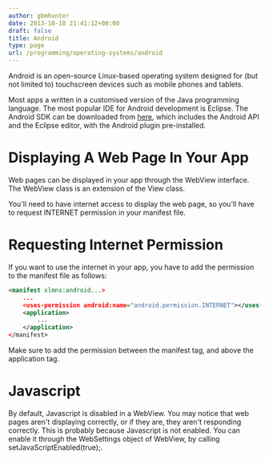 ```yaml
---
author: gbmhunter
date: 2013-10-10 21:41:12+00:00
draft: false
title: Android
type: page
url: /programming/operating-systems/android
---
```


Android is an open-source Linux-based operating system designed for (but not limited to) touchscreen devices such as mobile phones and tablets.

Most apps a written in a customised version of the Java programming language. The most popular IDE for Android development is Eclipse. The Android SDK can be downloaded from [here](http://developer.android.com/sdk/index.html), which includes the Android API and the Eclipse editor, with the Android plugin pre-installed.

# Displaying A Web Page In Your App

Web pages can be displayed in your app through the WebView interface. The WebView class is an extension of the View class.

You'll need to have internet access to display the web page, so you'll have to request INTERNET permission in your manifest file.

# Requesting Internet Permission

If you want to use the internet in your app, you have to add the permission to the manifest file as follows:

```xml
<manifest xlmns:android...>
    ...
    <uses-permission android:name="android.permission.INTERNET"></uses-permission>
    <application>
        ...
    </application>
</manifest>
```

Make sure to add the permission between the manifest tag, and above the application tag.

# Javascript

By default, Javascript is disabled in a WebView. You may notice that web pages aren't displaying correctly, or if they are, they aren't responding correctly. This is probably because Javascript is not enabled. You can enable it through the WebSettings object of WebView, by calling setJavaScriptEnabled(true);.
